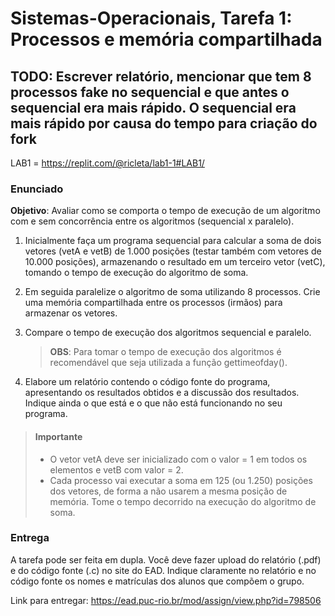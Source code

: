 # Sistemas-Operacionais, Tarefa 1: Processos e memória compartilhada

## TODO: Escrever relatório, mencionar que tem 8 processos fake no sequencial e que antes o sequencial era mais rápido. O sequencial era mais rápido por causa do tempo para criação do fork

LAB1 = https://replit.com/@ricleta/lab1-1#LAB1/

### Enunciado
__Objetivo__: Avaliar como se comporta o tempo de execução de um algoritmo com e sem
concorrência entre os algoritmos (sequencial x paralelo).

1. Inicialmente faça um programa sequencial para calcular a soma de dois vetores (vetA e vetB)
de 1.000 posições (testar também com vetores de 10.000 posições), armazenando o resultado
em um terceiro vetor (vetC), tomando o tempo de execução do algoritmo de soma.

2. Em seguida paralelize o algoritmo de soma utilizando 8 processos. Crie uma memória
compartilhada entre os processos (irmãos) para armazenar os vetores. 

3. Compare o tempo de execução dos algoritmos sequencial e paralelo. 
    > __OBS__: Para tomar o tempo de execução dos algoritmos é recomendável que seja utilizada a função gettimeofday().

4. Elabore um relatório contendo o código fonte do programa, apresentando os resultados
obtidos e a discussão dos resultados. Indique ainda o que está e o que não está funcionando
no seu programa.

> #### Importante
> - O vetor vetA deve ser inicializado com o valor = 1 em todos os elementos e vetB com valor = 2. 
> - Cada processo vai executar a soma em 125 (ou 1.250) posições dos vetores, de forma a não usarem a mesma
posição de memória. Tome o tempo decorrido na execução do algoritmo de soma.


### Entrega
A tarefa pode ser feita em dupla. Você deve fazer upload do relatório (.pdf) e do código fonte
(.c) no site do EAD. Indique claramente no relatório e no código fonte os nomes e matrículas
dos alunos que compõem o grupo.

Link para entregar: https://ead.puc-rio.br/mod/assign/view.php?id=798506
